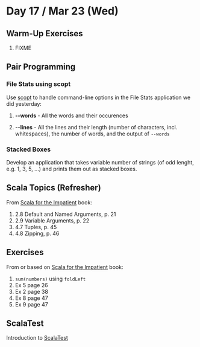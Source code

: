 # Day 17 / Mar 23 (Wed)

## Warm-Up Exercises

1. FIXME

## Pair Programming

### File Stats using scopt

Use [scopt](https://github.com/scopt/scopt) to handle command-line options in the File Stats application we did yesterday:

1. **--words** - All the words and their occurences

1. **--lines** - All the lines and their length (number of characters, incl. whitespaces), the number of words, and the output of `--words`

### Stacked Boxes

Develop an application that takes variable number of strings (of odd lenght, e.g. 1, 3, 5, ...) and prints them out as stacked boxes.

## Scala Topics (Refresher)

From [Scala for the Impatient](https://horstmann.com/scala/) book:

1. 2.8 Default and Named Arguments, p. 21
1. 2.9 Variable Arguments, p. 22
1. 4.7 Tuples, p. 45
1. 4.8 Zipping, p. 46

## Exercises

From or based on [Scala for the Impatient](https://horstmann.com/scala/) book:

1. `sum(numbers)` using `foldLeft`
1. Ex 5 page 26
1. Ex 2 page 38
1. Ex 8 page 47
1. Ex 9 page 47

## ScalaTest

Introduction to [ScalaTest](https://www.scalatest.org/)
